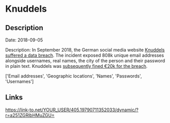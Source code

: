 # Knuddels

## Description

Date: 2018-09-05

Description:
In September 2018, the German social media website <a href="https://forum.knuddels.de/ubbthreads.php?ubb=showflat&Number=2916081" target="_blank" rel="noopener">Knuddels suffered a data breach</a>. The incident exposed 808k unique email addresses alongside usernames, real names, the city of the person and their password in plain text. Knuddels was <a href="https://blog.avira.com/german-flirting-network-gets-fined-20000e-for-leaking-user-information/" target="_blank" rel="noopener">subsequently fined €20k for the breach</a>.


['Email addresses', 'Geographic locations', 'Names', 'Passwords', 'Usernames']

## Links

https://link-to.net/YOUR_USER/405.19790711352033/dynamic/?r=a251ZGRlbHMuZGU=